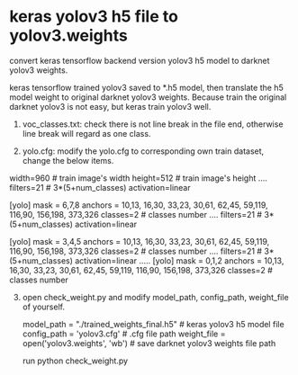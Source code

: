 # keras yolov3 h5 file to yolov3.weights
convert keras tensorflow backend version yolov3 h5 model to darknet yolov3 weights.

keras tensorflow trained yolov3 saved to *.h5 model, then translate the h5 model weight to original darknet yolov3 weights.
Because train the original darknet yolov3 is not easy, but keras train yolov3 well.

1. voc_classes.txt:
   check there is not line break in the file end, otherwise line break will regard as one class.

2. yolo.cfg:
modify the yolo.cfg to corresponding own train dataset, change the below items.

width=960   # train image's width
height=512  # train image's height
....
filters=21  # 3*(5+num_classes)
activation=linear


[yolo]
mask = 6,7,8
anchors = 10,13,  16,30,  33,23,  30,61,  62,45,  59,119,  116,90,  156,198,  373,326
classes=2   #   classes number
....
filters=21  # 3*(5+num_classes)
activation=linear


[yolo]
mask = 3,4,5
anchors = 10,13,  16,30,  33,23,  30,61,  62,45,  59,119,  116,90,  156,198,  373,326
classes=2   # classes number
....
filters=21  # 3*(5+num_classes)
activation=linear
.....
[yolo]
mask = 0,1,2
anchors = 10,13,  16,30,  33,23,  30,61,  62,45,  59,119,  116,90,  156,198,  373,326
classes=2   # classes number


3. open check_weight.py and modify model_path, config_path, weight_file of yourself.

    model_path = "./trained_weights_final.h5"     # keras yolov3 h5 model file
    config_path = 'yolov3.cfg'                   # .cfg  file path
    weight_file = open('yolov3.weights', 'wb')   # save darknet yolov3 weights file path

    run  python check_weight.py
